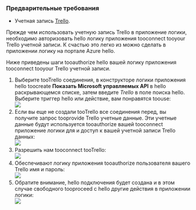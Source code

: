 ### <a name="prerequisites"></a>Предварительные требования
* Учетная запись [Trello](http://trello.com). 

Прежде чем использовать учетную запись Trello в приложение логики, необходимо авторизовать hello логику приложения tooconnect tooyour Trello учетной записи. К счастью это легко из можно сделать в приложении логику на портале Azure hello. 

Ниже приведены шаги tooauthorize hello вашей логику приложения tooconnect tooyour Trello учетной записи.

1. Выберите tooTrello соединения, в конструкторе логики приложения hello toocreate **Показать Microsoft управляемых API** в hello раскрывающемся списке, затем введите *Trello* в поле поиска hello. Выберите триггер hello или действие, вам понравятся toouse:  
   ![](./media/connectors-create-api-trello/trello-1.png)
2. Если вы еще не создали tooTrello все соединения перед, вы получите запрос tooprovide Trello учетные данные. Эти учетные данные будут используется tooauthorize вашей tooconnect приложение логики для и доступ к вашей учетной записи Trello данных:  
   ![](./media/connectors-create-api-trello/trello-2.png) 
3. Разрешить нам tooconnect tooTrello:  
   ![](./media/connectors-create-api-trello/trello-3.png)   
4. Обеспечивают логику приложения tooauthorize пользователя вашего Trello имя и пароль:  
   ![](./media/connectors-create-api-trello/trello-4.png)  
5. Обратите внимание, hello подключения будет создана и в этом случае свободного tooproceed с hello другие действия в приложении логики:  
   ![](./media/connectors-create-api-trello/trello-5.png)

